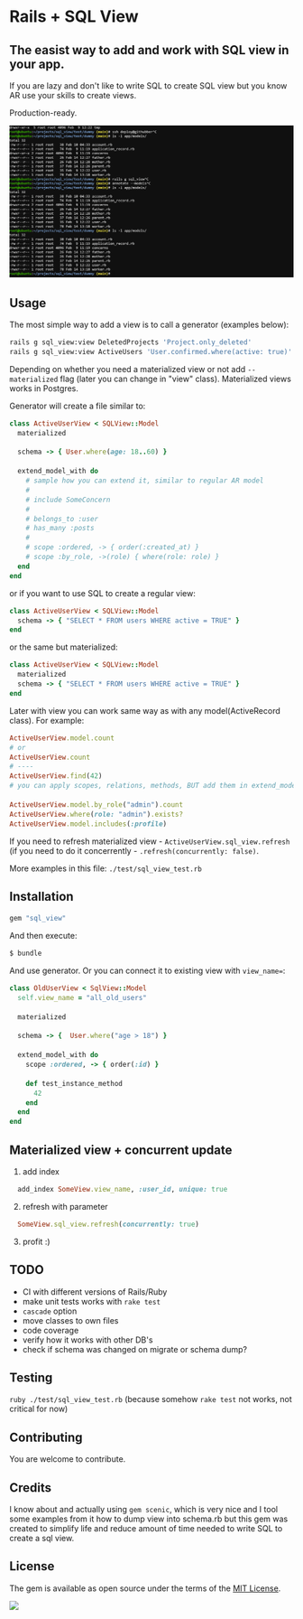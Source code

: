 # Rails + SQL View

## The easist way to add and work with SQL view in your app.

If you are lazy and don't like to write SQL to create SQL view but you know AR use your skills to create views.

Production-ready.

![Demo](docs/sql_view.gif?raw=true "Demo")

## Usage

The most simple way to add a view is to call a generator (examples below):

```bash
rails g sql_view:view DeletedProjects 'Project.only_deleted'
rails g sql_view:view ActiveUsers 'User.confirmed.where(active: true)' --materialized
```

Depending on whether you need a materialized view or not add `--materialized` flag (later you can change in "view" class). Materialized views works in Postgres.

Generator will create a file similar to:

```ruby
class ActiveUserView < SQLView::Model
  materialized

  schema -> { User.where(age: 18..60) }

  extend_model_with do
    # sample how you can extend it, similar to regular AR model
    #
    # include SomeConcern
    #
    # belongs_to :user
    # has_many :posts
    #
    # scope :ordered, -> { order(:created_at) }
    # scope :by_role, ->(role) { where(role: role) }
  end
end
```

or if you want to use SQL to create a regular view:


```ruby
class ActiveUserView < SQLView::Model
  schema -> { "SELECT * FROM users WHERE active = TRUE" }
end
```

or the same but materialized:

```ruby
class ActiveUserView < SQLView::Model
  materialized
  schema -> { "SELECT * FROM users WHERE active = TRUE" }
end
```

Later with view you can work same way as with any model(ActiveRecord class). For example:

```ruby
ActiveUserView.model.count
# or
ActiveUserView.count
# ----
ActiveUserView.find(42)
# you can apply scopes, relations, methods, BUT add them in extend_model_with block

ActiveUserView.model.by_role("admin").count
ActiveUserView.where(role: "admin").exists?
ActiveUserView.model.includes(:profile)
```

If you need to refresh materialized view - `ActiveUserView.sql_view.refresh` (if you need to do it concerrently - `.refresh(concurrently: false)`.

More examples in this file: `./test/sql_view_test.rb`

## Installation

```ruby
gem "sql_view"
```

And then execute:
```bash
$ bundle
```

And use generator. Or you can connect it to existing view with `view_name=`:

```ruby
class OldUserView < SqlView::Model
  self.view_name = "all_old_users"

  materialized

  schema -> {  User.where("age > 18") }

  extend_model_with do
    scope :ordered, -> { order(:id) }

    def test_instance_method
      42
    end
  end
end
```

## Materialized view + concurrent update

1. add index

```ruby
  add_index SomeView.view_name, :user_id, unique: true
```

2. refresh with parameter

```ruby
  SomeView.sql_view.refresh(concurrently: true)
```

3. profit :)

## TODO

- CI with different versions of Rails/Ruby
- make unit tests works with `rake test`
- `cascade` option
- move classes to own files
- code coverage
- verify how it works with other DB's
- check if schema was changed on migrate or schema dump?

## Testing

`ruby ./test/sql_view_test.rb` (because somehow `rake test` not works, not critical for now)

## Contributing

You are welcome to contribute.

## Credits

I know about and actually using `gem scenic`, which is very nice and I tool some examples from it how to dump view into schema.rb but this gem was created to simplify life and reduce amount of time needed to write SQL to create a sql view.

## License

The gem is available as open source under the terms of the [MIT License](https://opensource.org/licenses/MIT).

[<img src="https://github.com/igorkasyanchuk/rails_time_travel/blob/main/docs/more_gems.png?raw=true"
/>](https://www.railsjazz.com/?utm_source=github&utm_medium=bottom&utm_campaign=sql_view)
